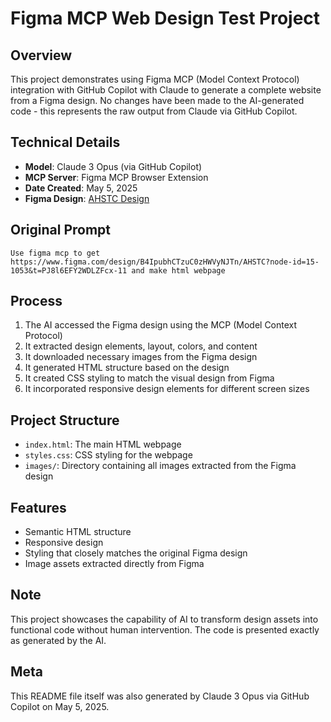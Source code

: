 # Figma MCP Web Design Test Project

## Overview
This project demonstrates using Figma MCP (Model Context Protocol) integration with GitHub Copilot with Claude to generate a complete website from a Figma design. No changes have been made to the AI-generated code - this represents the raw output from Claude via GitHub Copilot.

## Technical Details

- **Model**: Claude 3 Opus (via GitHub Copilot)
- **MCP Server**: Figma MCP Browser Extension
- **Date Created**: May 5, 2025
- **Figma Design**: [AHSTC Design](https://www.figma.com/design/B4IpubhCTzuC0zHWVyNJTn/AHSTC?node-id=15-1053&t=PJ8l6EFY2WDLZFcx-11)

## Original Prompt

```
Use figma mcp to get https://www.figma.com/design/B4IpubhCTzuC0zHWVyNJTn/AHSTC?node-id=15-1053&t=PJ8l6EFY2WDLZFcx-11 and make html webpage
```

## Process
1. The AI accessed the Figma design using the MCP (Model Context Protocol)
2. It extracted design elements, layout, colors, and content
3. It downloaded necessary images from the Figma design
4. It generated HTML structure based on the design
5. It created CSS styling to match the visual design from Figma
6. It incorporated responsive design elements for different screen sizes

## Project Structure
- `index.html`: The main HTML webpage
- `styles.css`: CSS styling for the webpage
- `images/`: Directory containing all images extracted from the Figma design

## Features
- Semantic HTML structure
- Responsive design
- Styling that closely matches the original Figma design
- Image assets extracted directly from Figma

## Note
This project showcases the capability of AI to transform design assets into functional code without human intervention. The code is presented exactly as generated by the AI.

## Meta
This README file itself was also generated by Claude 3 Opus via GitHub Copilot on May 5, 2025.